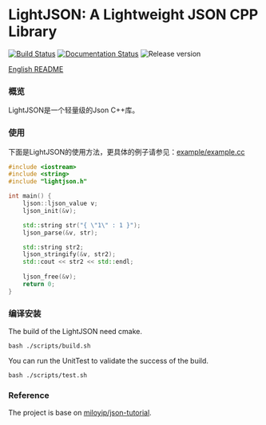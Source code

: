 # LightJSON: A Lightweight JSON CPP Library

[![Build Status](https://travis-ci.com/Shenggan/LightJSON.svg?token=eMRNqxQT1YuqVS1nXpE5&branch=master)](https://travis-ci.com/Shenggan/LightJSON)
[![Documentation Status](https://readthedocs.org/projects/lightjson/badge/?version=latest)](http://lightjson.readthedocs.io/en/latest/?badge=latest)
![Release version](https://img.shields.io/badge/release-v0.1.0-blue.svg)

[English README](./README.en.md)

### 概览

LightJSON是一个轻量级的Json C++库。

### 使用

下面是LightJSON的使用方法，更具体的例子请参见：[example/example.cc](example/example.cc)

```cpp
#include <iostream>
#include <string>
#include "lightjson.h"

int main() {
	ljson::ljson_value v;
	ljson_init(&v);

	std::string str("{ \"1\" : 1 }");
	ljson_parse(&v, str);

	std::string str2;
	ljson_stringify(&v, str2);
	std::cout << str2 << std::endl;
	
	ljson_free(&v);
	return 0;
}
```

### 编译安装

The build of the LightJSON need cmake.

```shell
bash ./scripts/build.sh
```

You can run the UnitTest to validate the success of the build.

```shell
bash ./scripts/test.sh
```

### Reference
The project is base on [miloyip/json-tutorial](https://github.com/miloyip/json-tutorial).
